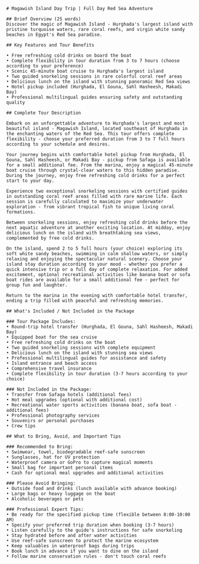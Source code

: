     # Magawish Island Day Trip | Full Day Red Sea Adventure

    ## Brief Overview (25 words)
    Discover the magic of Magawish Island - Hurghada's largest island with pristine turquoise waters, rare coral reefs, and virgin white sandy beaches in Egypt's Red Sea paradise.

    ## Key Features and Tour Benefits

    • Free refreshing cold drinks on board the boat
    • Complete flexibility in tour duration from 3 to 7 hours (choose according to your preference)
    • Scenic 45-minute boat cruise to Hurghada's largest island
    • Two guided snorkeling sessions in rare colorful coral reef areas
    • Delicious lunch on the island with stunning panoramic Red Sea views
    • Hotel pickup included (Hurghada, El Gouna, Sahl Hasheesh, Makadi Bay)
    • Professional multilingual guides ensuring safety and outstanding quality

    ## Complete Tour Description

    Embark on an unforgettable adventure to Hurghada's largest and most beautiful island - Magawish Island, located southeast of Hurghada in the enchanting waters of the Red Sea. This tour offers complete flexibility - choose your preferred duration from 3 to 7 full hours according to your schedule and desires.

    Your journey begins with comfortable hotel pickup from Hurghada, El Gouna, Sahl Hasheesh, or Makadi Bay - pickup from Safaga is available for a small additional fee. From the marina, enjoy a magical 45-minute boat cruise through crystal-clear waters to this hidden paradise. During the journey, enjoy free refreshing cold drinks for a perfect start to your day.

    Experience two exceptional snorkeling sessions with certified guides in outstanding coral reef areas filled with rare marine life. Each session is carefully calculated to maximize your underwater exploration - from vibrant tropical fish to unique living coral formations.

    Between snorkeling sessions, enjoy refreshing cold drinks before the next aquatic adventure at another exciting location. At midday, enjoy delicious lunch on the island with breathtaking sea views, complemented by free cold drinks.

    On the island, spend 2 to 5 full hours (your choice) exploring its soft white sandy beaches, swimming in calm shallow waters, or simply relaxing and enjoying the spectacular natural scenery. Choose your island stay duration according to your mood - whether you prefer a quick intensive trip or a full day of complete relaxation. For added excitement, optional recreational activities like banana boat or sofa boat rides are available for a small additional fee - perfect for group fun and laughter.

    Return to the marina in the evening with comfortable hotel transfer, ending a trip filled with peaceful and refreshing memories.

    ## What's Included / Not Included in the Package

    ### Tour Package Includes:
    • Round-trip hotel transfer (Hurghada, El Gouna, Sahl Hasheesh, Makadi Bay)
    • Equipped boat for the sea cruise
    • Free refreshing cold drinks on the boat
    • Two guided snorkeling sessions with complete equipment
    • Delicious lunch on the island with stunning sea views
    • Professional multilingual guides for assistance and safety
    • Island entrance and beach access
    • Comprehensive travel insurance
    • Complete flexibility in tour duration (3-7 hours according to your choice)

    ### Not Included in the Package:
    • Transfer from Safaga hotels (additional fees)
    • Hot meal upgrades (optional with additional cost)
    • Recreational water sports activities (banana boat, sofa boat - additional fees)
    • Professional photography services
    • Souvenirs or personal purchases
    • Crew tips

    ## What to Bring, Avoid, and Important Tips

    ### Recommended to Bring:
    • Swimwear, towel, biodegradable reef-safe sunscreen
    • Sunglasses, hat for UV protection
    • Waterproof camera or GoPro to capture magical moments
    • Small bag for important personal items
    • Cash for optional meal upgrades and additional activities

    ### Please Avoid Bringing:
    • Outside food and drinks (lunch available with advance booking)
    • Large bags or heavy luggage on the boat
    • Alcoholic beverages or pets

    ### Professional Expert Tips:
    • Be ready for the specified pickup time (flexible between 8:00-10:00 AM)
    • Specify your preferred trip duration when booking (3-7 hours)
    • Listen carefully to the guide's instructions for safe snorkeling
    • Stay hydrated before and after water activities
    • Use reef-safe sunscreen to protect the marine ecosystem
    • Keep valuables in waterproof bags during trips
    • Book lunch in advance if you want to dine on the island
    • Follow marine conservation rules - don't touch coral reefs

